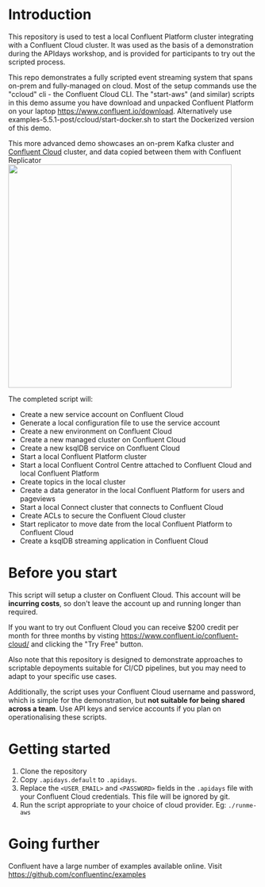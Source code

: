 # Introduction
This repository is used to test a local Confluent Platform cluster integrating with a Confluent Cloud cluster. It was used as the basis of a demonstration during the APIdays workshop, and is provided for participants to try out the scripted process.

This repo demonstrates a fully scripted event streaming system that spans on-prem and fully-managed on cloud. Most of the setup commands use the "ccloud" cli - the Confluent Cloud CLI. The "start-aws" (and similar) scripts in this demo assume you have download and unpacked Confluent Platform on your laptop https://www.confluent.io/download. Alternatively use examples-5.5.1-post/ccloud/start-docker.sh to start the Dockerized version of this demo.

This more advanced demo showcases an on-prem Kafka cluster and [Confluent Cloud](https://www.confluent.io/confluent-cloud/?utm_source=github&utm_medium=demo&utm_campaign=ch.examples_type.community_content.top) cluster, and data copied between them with Confluent Replicator <br><img src="examples-5.5.1-post/ccloud/docs/images/services-in-cloud.jpg" width="450">

The completed script will:

* Create a new service account on Confluent Cloud
* Generate a local configuration file to use the service account
* Create a new environment on Confluent Cloud
* Create a new managed cluster on Confluent Cloud
* Create a new ksqlDB service on Confluent Cloud
* Start a local Confluent Platform cluster
* Start a local Confluent Control Centre attached to Confluent Cloud and local Confluent Platform
* Create topics in the local cluster
* Create a data generator in the local Confluent Platform for users and pageviews
* Start a local Connect cluster that connects to Confluent Cloud
* Create ACLs to secure the Confluent Cloud cluster
* Start replicator to move date from the local Confluent Platform to Confluent Cloud
* Create a ksqlDB streaming application in Confluent Cloud

# Before you start
This script will setup a cluster on Confluent Cloud. This account will be **incurring costs**, so don't leave the account up and running longer than required.

If you want to try out Confluent Cloud you can receive $200 credit per month for three months by visting https://www.confluent.io/confluent-cloud/ and clicking the "Try Free" button.

Also note that this repository is designed to demonstrate approaches to scriptable depoyments suitable for CI/CD pipelines, but you may need to adapt to your specific use cases.

Additionally, the script uses your Confluent Cloud username and password, which is simple for the demonstration, but **not suitable for being shared across a team**. Use API keys and service accounts if you plan on operationalising these scripts.

# Getting started

1. Clone the repository
2. Copy `.apidays.default` to `.apidays`. 
3. Replace the `<USER_EMAIL>` and `<PASSWORD>` fields in the `.apidays` file with your Confluent Cloud credentials. This file will be ignored by git.
4. Run the script appropriate to your choice of cloud provider. Eg: `./runme-aws`


# Going further
Confluent have a large number of examples available online. Visit https://github.com/confluentinc/examples
